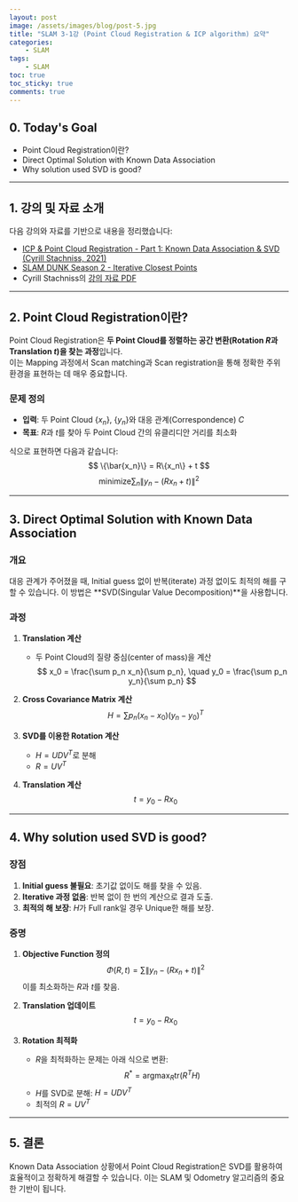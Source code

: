 ```yaml
---
layout: post
image: /assets/images/blog/post-5.jpg
title: "SLAM 3-1강 (Point Cloud Registration & ICP algorithm) 요약"
categories:
    - SLAM
tags:
    - SLAM
toc: true
toc_sticky: true
comments: true
---
```



## 0. Today's Goal
- Point Cloud Registration이란?  
- Direct Optimal Solution with Known Data Association  
- Why solution used SVD is good?  

---

## 1. 강의 및 자료 소개  

다음 강의와 자료를 기반으로 내용을 정리했습니다:  
- [ICP & Point Cloud Registration - Part 1: Known Data Association & SVD (Cyrill Stachniss, 2021)](https://youtu.be/dhzLQfDBx2Q)  
- [SLAM DUNK Season 2 - Iterative Closest Points](https://youtu.be/BiQx5ISVdxU)  
- Cyrill Stachniss의 [강의 자료 PDF](https://drive.google.com/file/d/13NswuU_xD-OLTMOC3gLc2jpQvjXGS-HD/view?usp=sharing)  

---

## 2. Point Cloud Registration이란?  

Point Cloud Registration은 **두 Point Cloud를 정렬하는 공간 변환(Rotation $R$과 Translation $t$)을 찾는 과정**입니다.  
이는 Mapping 과정에서 Scan matching과 Scan registration을 통해 정확한 주위 환경을 표현하는 데 매우 중요합니다.

### 문제 정의
- **입력**: 두 Point Cloud $\{x_n\}$, $\{y_n\}$와 대응 관계(Correspondence) $C$  
- **목표**: $R$과 $t$를 찾아 두 Point Cloud 간의 유클리디안 거리를 최소화  

식으로 표현하면 다음과 같습니다:  
$$
\{\bar{x_n}\} = R\{x_n\} + t
$$
$$
\text{minimize} \sum_{n} \| y_n - (R x_n + t) \|^2
$$  

---

## 3. Direct Optimal Solution with Known Data Association  

### 개요  
대응 관계가 주어졌을 때, Initial guess 없이 반복(iterate) 과정 없이도 최적의 해를 구할 수 있습니다. 이 방법은 **SVD(Singular Value Decomposition)**을 사용합니다.

### 과정
1. **Translation 계산**  
   - 두 Point Cloud의 질량 중심(center of mass)을 계산  
   $$
   x_0 = \frac{\sum p_n x_n}{\sum p_n}, \quad y_0 = \frac{\sum p_n y_n}{\sum p_n}
   $$  

2. **Cross Covariance Matrix 계산**  
   $$
   H = \sum p_n (x_n - x_0)(y_n - y_0)^T
   $$  

3. **SVD를 이용한 Rotation 계산**  
   - $H = UDV^T$로 분해  
   - $R = UV^T$  

4. **Translation 계산**  
   $$
   t = y_0 - R x_0
   $$  

---

## 4. Why solution used SVD is good?  

### 장점  
1. **Initial guess 불필요**: 초기값 없이도 해를 찾을 수 있음.  
2. **Iterative 과정 없음**: 반복 없이 한 번의 계산으로 결과 도출.  
3. **최적의 해 보장**: $H$가 Full rank일 경우 Unique한 해를 보장.  

### 증명  
1. **Objective Function 정의**  
   $$
   \Phi(R, t) = \sum \|y_n - (R x_n + t)\|^2
   $$
   이를 최소화하는 $R$과 $t$를 찾음.

2. **Translation 업데이트**  
   $$
   t = y_0 - R x_0
   $$  

3. **Rotation 최적화**  
   - $R$을 최적화하는 문제는 아래 식으로 변환:  
     $$
     R^* = \text{argmax}_R \text{tr}(R^T H)
     $$
   - $H$를 SVD로 분해: $H = UDV^T$  
   - 최적의 $R = UV^T$  

---

## 5. 결론  

Known Data Association 상황에서 Point Cloud Registration은 SVD를 활용하여 효율적이고 정확하게 해결할 수 있습니다. 이는 SLAM 및 Odometry 알고리즘의 중요한 기반이 됩니다.  

